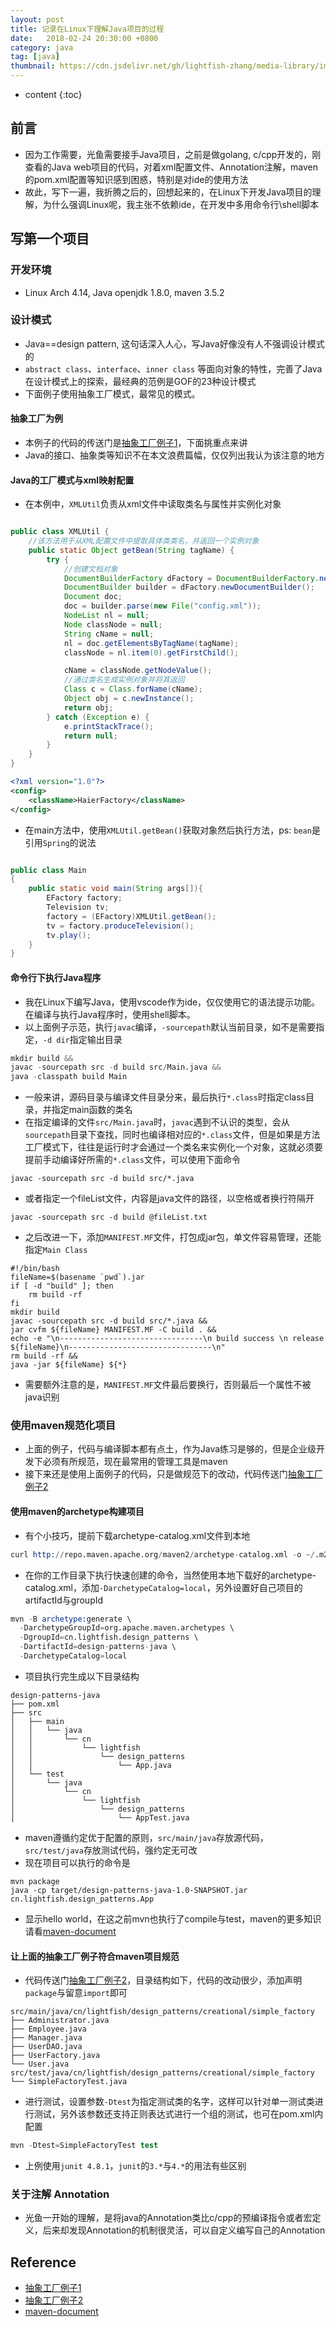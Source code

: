 ```yaml
---
layout: post
title: 记录在Linux下理解Java项目的过程
date:   2018-02-24 20:30:00 +0800
category: java
tag: [java]
thumbnail: https://cdn.jsdelivr.net/gh/lightfish-zhang/media-library/image/2018/java-linux.png
---
```



* content
{:toc}


## 前言

- 因为工作需要，光鱼需要接手Java项目，之前是做golang, c/cpp开发的，刚查看的Java web项目的代码，对着xml配置文件、Annotation注解，maven的pom.xml配置等知识感到困惑，特别是对ide的使用方法
- 故此，写下一遍，我折腾之后的，回想起来的，在Linux下开发Java项目的理解，为什么强调Linux呢，我主张不依赖ide，在开发中多用命令行\shell脚本


## 写第一个项目

### 开发环境

- Linux Arch 4.14, Java openjdk 1.8.0, maven 3.5.2

### 设计模式

- Java==design pattern, 这句话深入人心，写Java好像没有人不强调设计模式的
- `abstract class`、`interface`、`inner class` 等面向对象的特性，完善了Java在设计模式上的探索，最经典的范例是GOF的23种设计模式
- 下面例子使用抽象工厂模式，最常见的模式。

#### 抽象工厂为例

- 本例子的代码的传送门是[抽象工厂例子1]，下面挑重点来讲
- Java的接口、抽象类等知识不在本文浪费篇幅，仅仅列出我认为该注意的地方
 
#### Java的工厂模式与xml映射配置

- 在本例中，`XMLUtil`负责从xml文件中读取类名与属性并实例化对象

```java

public class XMLUtil {
	//该方法用于从XML配置文件中提取具体类类名，并返回一个实例对象
	public static Object getBean(String tagName) {
		try {
			//创建文档对象
			DocumentBuilderFactory dFactory = DocumentBuilderFactory.newInstance();
			DocumentBuilder builder = dFactory.newDocumentBuilder();
			Document doc;
			doc = builder.parse(new File("config.xml"));
			NodeList nl = null;
			Node classNode = null;
			String cName = null;
			nl = doc.getElementsByTagName(tagName);
			classNode = nl.item(0).getFirstChild();

			cName = classNode.getNodeValue();
			//通过类名生成实例对象并将其返回
			Class c = Class.forName(cName);
			Object obj = c.newInstance();
			return obj;
		} catch (Exception e) {
			e.printStackTrace();
			return null;
		}
	}
}
```

```xml
<?xml version="1.0"?>
<config>
	<className>HaierFactory</className>
</config>
```

- 在main方法中，使用`XMLUtil.getBean()`获取对象然后执行方法，ps: `bean`是引用`Spring`的说法

```java

public class Main
{
    public static void main(String args[]){
        EFactory factory;
        Television tv;
        factory = (EFactory)XMLUtil.getBean();
        tv = factory.produceTelevision();
        tv.play();
    }
}
```

#### 命令行下执行Java程序

- 我在Linux下编写Java，使用vscode作为ide，仅仅使用它的语法提示功能。在编译与执行Java程序时，使用shell脚本。
- 以上面例子示范，执行`javac`编译，`-sourcepath`默认当前目录，如不是需要指定，`-d dir`指定输出目录

```s
mkdir build &&
javac -sourcepath src -d build src/Main.java &&
java -classpath build Main
```

- 一般来讲，源码目录与编译文件目录分来，最后执行`*.class`时指定class目录，并指定main函数的类名
- 在指定编译的文件`src/Main.java`时，`javac`遇到不认识的类型，会从`sourcepath`目录下查找，同时也编译相对应的`*.class`文件，但是如果是方法工厂模式下，往往是运行时才会通过一个类名来实例化一个对象，这就必须要提前手动编译好所需的`*.class`文件，可以使用下面命令

```shell
javac -sourcepath src -d build src/*.java
```

- 或者指定一个fileList文件，内容是java文件的路径，以空格或者换行符隔开

```
javac -sourcepath src -d build @fileList.txt
```

- 之后改进一下，添加`MANIFEST.MF`文件，打包成jar包，单文件容易管理，还能指定`Main Class`

```shell
#!/bin/bash
fileName=$(basename `pwd`).jar
if [ -d "build" ]; then
    rm build -rf
fi
mkdir build
javac -sourcepath src -d build src/*.java &&
jar cvfm ${fileName} MANIFEST.MF -C build . &&
echo -e "\n--------------------------------\n build success \n release ${fileName}\n--------------------------------\n"
rm build -rf &&
java -jar ${fileName} ${*}
```

- 需要额外注意的是，`MANIFEST.MF`文件最后要换行，否则最后一个属性不被java识别


### 使用maven规范化项目

- 上面的例子，代码与编译脚本都有点土，作为Java练习是够的，但是企业级开发下必须有所规范，现在最常用的管理工具是maven
- 接下来还是使用上面例子的代码，只是做规范下的改动，代码传送门[抽象工厂例子2]

#### 使用maven的archetype构建项目

- 有个小技巧，提前下载archetype-catalog.xml文件到本地

```s
curl http://repo.maven.apache.org/maven2/archetype-catalog.xml -o ~/.m2/repository/catalog.xml
```

- 在你的工作目录下执行快速创建的命令，当然使用本地下载好的archetype-catalog.xml，添加`-DarchetypeCatalog=local`，另外设置好自己项目的artifactId与groupId

```s
mvn -B archetype:generate \
  -DarchetypeGroupId=org.apache.maven.archetypes \
  -DgroupId=cn.lightfish.design_patterns \
  -DartifactId=design-patterns-java \
  -DarchetypeCatalog=local

```

- 项目执行完生成以下目录结构

```
design-patterns-java
├── pom.xml
├── src
│   ├── main
│   │   └── java
│   │       └── cn
│   │           └── lightfish
│   │               └── design_patterns
│   │                   └── App.java
│   └── test
│       └── java
│           └── cn
│               └── lightfish
│                   └── design_patterns
│                       └── AppTest.java
```

- maven遵循约定优于配置的原则，`src/main/java`存放源代码，`src/test/java`存放测试代码，强约定无可改
- 现在项目可以执行的命令是

```
mvn package
java -cp target/design-patterns-java-1.0-SNAPSHOT.jar cn.lightfish.design_patterns.App
```

- 显示hello world，在这之前mvn也执行了compile与test，maven的更多知识请看[maven-document]


#### 让上面的抽象工厂例子符合maven项目规范

- 代码传送门[抽象工厂例子2]，目录结构如下，代码的改动很少，添加声明`package`与留意`import`即可

```
src/main/java/cn/lightfish/design_patterns/creational/simple_factory
├── Administrator.java
├── Employee.java
├── Manager.java
├── UserDAO.java
├── UserFactory.java
└── User.java
src/test/java/cn/lightfish/design_patterns/creational/simple_factory
└── SimpleFactoryTest.java
```

- 进行测试，设置参数`-Dtest`为指定测试类的名字，这样可以针对单一测试类进行测试，另外该参数还支持正则表达式进行一个组的测试，也可在pom.xml内配置

```s
mvn -Dtest=SimpleFactoryTest test
```

- 上例使用`junit 4.8.1`，`junit`的`3.*`与`4.*`的用法有些区别


### 关于注解 Annotation

- 光鱼一开始的理解，是将java的Annotation类比c/cpp的预编译指令或者宏定义，后来却发现Annotation的机制很灵活，可以自定义编写自己的Annotation


## Reference

- [抽象工厂例子1]
- [抽象工厂例子2]
- [maven-document]


[抽象工厂例子1]:https://github.com/lightfish-zhang/design-pattern-java/tree/master/03-abstract-factory
[抽象工厂例子2]:https://github.com/lightfish-zhang/design-patterns-java/tree/master/src/main/java/cn/lightfish/design_patterns/creational/simple_factory
[maven-document]:http://maven.apache.org/guides/getting-started/index.html#How_do_I_make_my_first_Maven_project